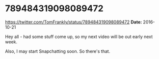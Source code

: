 # 789484319098089472
https://twitter.com/TomFrankly/status/789484319098089472
**Date:** 2016-10-21

Hey all - had some stuff come up, so my next video will be out early next week.

Also, I may start Snapchatting soon. So there's that.
